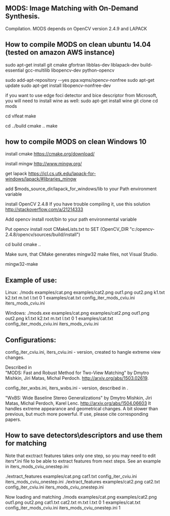 ## MODS: Image Matching with On-Demand Synthesis.

Compilation. 
MODS depends on OpenCV version 2.4.9 and LAPACK

## How to compile MODS on clean ubuntu 14.04 (tested on amazon AWS instance)

sudo apt-get install git cmake gfortran libblas-dev liblapack-dev build-essential gcc-multilib libopencv-dev python-opencv

sudo add-apt-repository --yes ppa:xqms/opencv-nonfree
sudo apt-get update
sudo apt-get install libopencv-nonfree-dev

if you want to use edge foci detector and bice descriptor from Microsoft, you will need to install wine as well:
sudo apt-get install wine
git clone
cd mods

cd vlfeat
make

cd ../build
cmake ..
make

## how to compile MODS on clean Windows 10
install cmake 
https://cmake.org/download/

install mingw 
http://www.mingw.org/

get lapack
https://icl.cs.utk.edu/lapack-for-windows/lapack/#libraries_mingw

add $mods_source_dir/lapack_for_windows/lib to your Path environment variable   

install OpenCV 2.4.8
If you have trouble compiling it, use this solution http://stackoverflow.com/a/21214333

Add opencv install root/bin to your path environmental variable

Put opencv install root CMakeLists.txt to 
SET (OpenCV_DIR "c:/opencv-2.4.8/opencv/sources/build/install")

cd build
cmake ..

Make sure, that CMake generates mingw32 make files, not Visual Studio.

mingw32-make

## Example of use:
Linux:
./mods examples/cat.png examples/cat2.png out1.png out2.png k1.txt k2.txt m.txt l.txt 0 1 examples/cat.txt config_iter_mods_cviu.ini iters_mods_cviu.ini

Windows:
./mods.exe examples/cat.png examples/cat2.png out1.png out2.png k1.txt k2.txt m.txt l.txt 0 1 examples/cat.txt config_iter_mods_cviu.ini iters_mods_cviu.ini


## Configurations:

config_iter_cviu.ini, iters_cviu.ini - version, created to hangle extreme view changes. 

Described in   
"MODS: Fast and Robust Method for Two-View Matching" by Dmytro Mishkin, Jiri Matas, Michal Perdoch.
http://arxiv.org/abs/1503.02619.

config_iter_wxbs.ini, iters_wxbs.ini - version, described in . 

"WxBS: Wide Baseline Stereo Generalizations" by Dmytro Mishkin, Jiri Matas, Michal Perdoch, Karel Lenc.
http://arxiv.org/abs/1504.06603
It handles extreme appearance and geometrical changes. A bit slower than previous, but much more powerful.
If use, please cite corresponding papers.

## How to save detectors\descriptors and use them for matching
Note that exctract features takes only one step, so you may need to edit iters*.ini file to be able to extract features from next steps. See an example in iters_mods_cviu_onestep.ini

./extract_features examples/cat.png  cat1.txt config_iter_cviu.ini iters_mods_cviu_onestep.ini
./extract_features examples/cat2.png  cat2.txt config_iter_cviu.ini iters_mods_cviu_onestep.ini

Now loading and matching
./mods examples/cat.png examples/cat2.png out1.png out2.png cat1.txt cat2.txt m.txt l.txt 0 1 examples/cat.txt config_iter_mods_cviu.ini iters_mods_cviu_onestep.ini 1


    
    
    